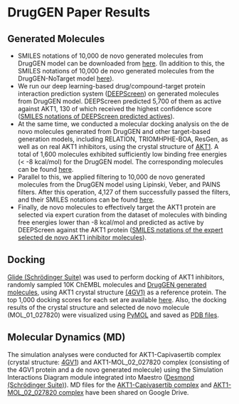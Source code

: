 #  DrugGEN Paper Results
## Generated Molecules
- SMILES notations of 10,000 de novo generated molecules from DrugGEN model can be downloaded from [here](generated_molecules/DrugGEN_generated_molecules.csv). (In addition to this, the SMILES notations of 10,000 de novo generated molecules from the DrugGEN-NoTarget model [here](generated_molecules/DrugGEN-NoTarget_generated_molecules.csv)).
- We run our deep learning-based drug/compound-target protein interaction prediction system ([DEEPScreen](https://pubs.rsc.org/en/content/articlehtml/2020/sc/c9sc03414e)) on generated molecules from DrugGEN model. DEEPScreen predicted 5,700 of them as active against AKT1, 130 of which received the highest confidence score ([SMILES notations of DEEPScreen predicted actives](generated_molecules/DrugGEN_DEEPScreen_actives.csv)).
- At the same time, we conducted a molecular docking analysis on the de novo molecules generated from DrugGEN and other target-based generation models, including RELATION, TRIOMHPHE-BOA, ResGen, as well as on real AKT1 inhibitors, using the crystal structure of [AKT1](https://www.rcsb.org/structure/4gv1). A total of 1,600 molecules exhibited sufficiently low binding free energies (< -8 kcal/mol) for the DrugGEN model. The corresponding molecules can be found [here](generated_molecules/DrugGEN_generated_molecules_docking_th8.csv).
- Parallel to this, we applied filtering to 10,000 de novo generated molecules from the DrugGEN model using Lipinski, Veber, and PAINS filters. After this operation, 4,127 of them successfully passed the filters, and their SMILES notations can be found [here](generated_molecules/DrugGEN_generated_molecules_physicofilter.csv).
- Finally, de novo molecules to effectively target the AKT1 protein are selected via expert curation from the dataset of molecules with binding free energies lower than -8 kcal/mol and predicted as active by DEEPScreen against the AKT1 protein ([SMILES notations of the expert selected de novo AKT1 inhibitor molecules](generated_molecules/Selected_denovo_AKT1_inhibitors.csv)).
## Docking
[Glide (Schrödinger Suite)](https://www.schrodinger.com/products/glide) was used to perform docking of AKT1 inhibitors, randomly sampled 10K ChEMBL molecules and [DrugGEN generated molecules](generated_molecules), using AKT1 crystal structure [(4GV1)](https://www.rcsb.org/structure/4GV1) as a reference protein. The top 1,000 docking scores for each set are available [here](docking). Also, the docking results of the crystal structure and selected de novo molecule (MOL_01_027820) were visualized using [PyMOL](https://www.schrodinger.com/products/pymol) and saved as [PDB files](docking). 
## Molecular Dynamics (MD)
The simulation analyses were conducted for AKT1-Capivasertib complex (crystal structure: [4GV1](https://www.rcsb.org/structure/4gv1)) and AKT1-MOL_02_027820 complex (consisting of the 4GV1 protein and a de novo generated molecule) using the Simulation Interactions Diagram module integrated into Maestro ([Desmond (Schrödinger Suite)](https://www.schrodinger.com/products/desmond)). MD files for the [AKT1-Capivasertib complex](https://drive.google.com/drive/u/0/folders/1jLBZ7mIjbXnAwe_oNkO4uhdz5N8rgmm2) and [AKT1-MOL_02_027820 complex](https://drive.google.com/drive/u/0/folders/1jJcKbgVYNm5lLkhLe5EZ9waWtOCW7X5x) have been shared on Google Drive. 

